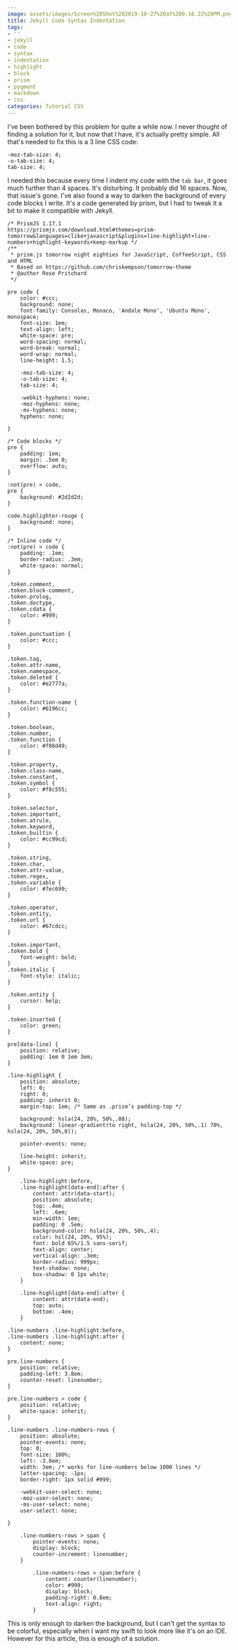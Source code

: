 ```yaml
---
image: assets/images/Screen%20Shot%202019-10-27%20at%209.16.22%20PM.png
title: Jekyll Code Syntax Indentation
tags:
- ''
- jekyll
- code
- syntax
- indentation
- highlight
- block
- prism
- pygment
- markdown
- css
categories: Tutorial CSS
---
```


I've been bothered by this problem for quite a while now. I never thought of finding a solution for it, but now that I have, it's actually pretty simple. All that's needed to fix this is a 3 line CSS code:

```
-moz-tab-size: 4;
-o-tab-size: 4;
tab-size: 4;
```

I needed this because every time I indent my code with the `tab bar`, it goes much further than 4 spaces. It's disturbing. It probably did 16 spaces. Now, that issue's gone. I've also found a way to darken the background of every code blocks I write. It's a code generated by prism, but I had to tweak it a bit to make it compatible with Jekyll.

```
/* PrismJS 1.17.1
https://prismjs.com/download.html#themes=prism-tomorrow&languages=clike+javascript&plugins=line-highlight+line-numbers+highlight-keywords+keep-markup */
/**
 * prism.js tomorrow night eighties for JavaScript, CoffeeScript, CSS and HTML
 * Based on https://github.com/chriskempson/tomorrow-theme
 * @author Rose Pritchard
 */

pre code {
	color: #ccc;
	background: none;
	font-family: Consolas, Monaco, 'Andale Mono', 'Ubuntu Mono', monospace;
	font-size: 1em;
	text-align: left;
	white-space: pre;
	word-spacing: normal;
	word-break: normal;
	word-wrap: normal;
	line-height: 1.5;

	-moz-tab-size: 4;
	-o-tab-size: 4;
	tab-size: 4;

	-webkit-hyphens: none;
	-moz-hyphens: none;
	-ms-hyphens: none;
	hyphens: none;

}

/* Code blocks */
pre {
	padding: 1em;
	margin: .5em 0;
	overflow: auto;
}

:not(pre) > code,
pre {
	background: #2d2d2d;
}

code.highlighter-rouge {
	background: none;
}

/* Inline code */
:not(pre) > code {
	padding: .1em;
	border-radius: .3em;
	white-space: normal;
}

.token.comment,
.token.block-comment,
.token.prolog,
.token.doctype,
.token.cdata {
	color: #999;
}

.token.punctuation {
	color: #ccc;
}

.token.tag,
.token.attr-name,
.token.namespace,
.token.deleted {
	color: #e2777a;
}

.token.function-name {
	color: #6196cc;
}

.token.boolean,
.token.number,
.token.function {
	color: #f08d49;
}

.token.property,
.token.class-name,
.token.constant,
.token.symbol {
	color: #f8c555;
}

.token.selector,
.token.important,
.token.atrule,
.token.keyword,
.token.builtin {
	color: #cc99cd;
}

.token.string,
.token.char,
.token.attr-value,
.token.regex,
.token.variable {
	color: #7ec699;
}

.token.operator,
.token.entity,
.token.url {
	color: #67cdcc;
}

.token.important,
.token.bold {
	font-weight: bold;
}
.token.italic {
	font-style: italic;
}

.token.entity {
	cursor: help;
}

.token.inserted {
	color: green;
}

pre[data-line] {
	position: relative;
	padding: 1em 0 1em 3em;
}

.line-highlight {
	position: absolute;
	left: 0;
	right: 0;
	padding: inherit 0;
	margin-top: 1em; /* Same as .prism’s padding-top */

	background: hsla(24, 20%, 50%,.08);
	background: linear-gradient(to right, hsla(24, 20%, 50%,.1) 70%, hsla(24, 20%, 50%,0));

	pointer-events: none;

	line-height: inherit;
	white-space: pre;
}

	.line-highlight:before,
	.line-highlight[data-end]:after {
		content: attr(data-start);
		position: absolute;
		top: .4em;
		left: .6em;
		min-width: 1em;
		padding: 0 .5em;
		background-color: hsla(24, 20%, 50%,.4);
		color: hsl(24, 20%, 95%);
		font: bold 65%/1.5 sans-serif;
		text-align: center;
		vertical-align: .3em;
		border-radius: 999px;
		text-shadow: none;
		box-shadow: 0 1px white;
	}

	.line-highlight[data-end]:after {
		content: attr(data-end);
		top: auto;
		bottom: .4em;
	}

.line-numbers .line-highlight:before,
.line-numbers .line-highlight:after {
	content: none;
}

pre.line-numbers {
	position: relative;
	padding-left: 3.8em;
	counter-reset: linenumber;
}

pre.line-numbers > code {
	position: relative;
	white-space: inherit;
}

.line-numbers .line-numbers-rows {
	position: absolute;
	pointer-events: none;
	top: 0;
	font-size: 100%;
	left: -3.8em;
	width: 3em; /* works for line-numbers below 1000 lines */
	letter-spacing: -1px;
	border-right: 1px solid #999;

	-webkit-user-select: none;
	-moz-user-select: none;
	-ms-user-select: none;
	user-select: none;

}

	.line-numbers-rows > span {
		pointer-events: none;
		display: block;
		counter-increment: linenumber;
	}

		.line-numbers-rows > span:before {
			content: counter(linenumber);
			color: #999;
			display: block;
			padding-right: 0.8em;
			text-align: right;
		}
```

This is only enough to darken the background, but I can't get the syntax to be colorful, especially when I want my swift to look more like it's on an IDE. However for this article, this is enough of a solution.
